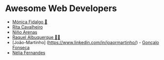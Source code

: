 # **Awesome Web Developers**

<!-- prettier-ignore-start -->

- [Mónica Fidalgo 🦊](https://twitter.com/coding_mermaid)
- [Rita Cavalheiro](https://ritacavalheiro-portfolio.netlify.app/)
- [Niño Arenas](https://github.com/ntb-arenas)
- [Raquel Albuquerque 🔭🌠 ](https://github.com/raquelmgalbuquerque)
- [João-Martinho] (https://www.linkedin.com/in/joaormartinho/)
  - [Gonçalo Fonseca](https://github.com/GoncaloFonseca0)
- [Nélia Fernandes](https://github.com/nfernandes89)
